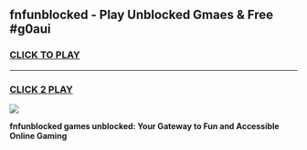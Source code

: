 
## fnfunblocked - Play Unblocked Gmaes & Free #g0aui
<h3>
<a href="https://news.freeplayer.one?title=fnfunblocked&ref=24F">CLICK TO PLAY</a></h3>
<hr>

<h3>
<a href="https://news.freeplayer.one?title=fnfunblocked&ref=24F">CLICK 2 PLAY</a>
  
</h3>

<a href="https://news.freeplayer.one?title=fnfunblocked&ref=24F/"><img src="https://clearcache.store/games.png"></a>


**fnfunblocked games unblocked: Your Gateway to Fun and Accessible Online Gaming**
